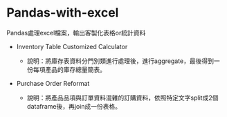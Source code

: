 # Pandas-with-excel
Pandas處理excel檔案，輸出客製化表格or統計資料


- Inventory Table Customized Calculator
  * 說明：將庫存表資料分門別類進行處理後，進行aggregate，最後得到一份每項產品的庫存總量簡表。
 
- Purchase Order Reformat
  * 說明：將產品品項與訂單資料混雜的訂購資料，依照特定文字split成2個dataframe後，再join成一份表格。
